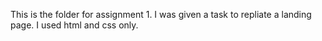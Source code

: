 This is the folder for assignment 1.
I was given a task to repliate a landing page.
I used html and css only.
